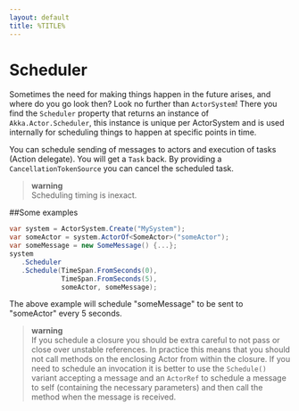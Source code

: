 ```yaml
---
layout: default
title: %TITLE%
---
```

# Scheduler

Sometimes the need for making things happen in the future arises, and where do
you go look then?  Look no further than ``ActorSystem``! There you find the
`Scheduler` property that returns an instance of
`Akka.Actor.Scheduler`, this instance is unique per ActorSystem and is
used internally for scheduling things to happen at specific points in time.

You can schedule sending of messages to actors and execution of tasks
(Action delegate).  You will get a ``Task`` back.
By providing a `CancellationTokenSource` you can cancel the scheduled task.

> **warning**<br/>
Scheduling timing is inexact.

##Some examples

```csharp
var system = ActorSystem.Create("MySystem");
var someActor = system.ActorOf<SomeActor>("someActor");
var someMessage = new SomeMessage() {...};
system
   .Scheduler
   .Schedule(TimeSpan.FromSeconds(0),
             TimeSpan.FromSeconds(5),
             someActor, someMessage);
```

The above example will schedule "someMessage" to be sent to "someActor" every 5 seconds.

> **warning**<br/>
If you schedule a closure you should be extra careful
to not pass or close over unstable references. In practice this means that you should
not call methods on the enclosing Actor from within the closure.
If you need to schedule an invocation it is better to use the ``Schedule()``
variant accepting a message and an ``ActorRef`` to schedule a message to self
(containing the necessary parameters) and then call the method when the message is received.